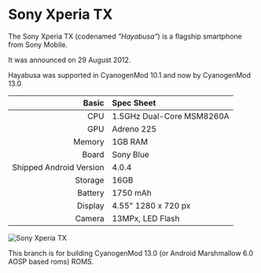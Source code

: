 Sony Xperia TX
==============


The Sony Xperia TX (codenamed _"Hayabusa"_) is a flagship smartphone from Sony Mobile.

It was announced on 29 August 2012.

Hayabusa was supported in CyanogenMod 10.1 and now by CyanogenMod 13.0

Basic   | Spec Sheet
-------:|:-------------------------
CPU     | 1.5GHz Dual-Core MSM8260A
GPU     | Adreno 225
Memory  | 1GB RAM
Board   | Sony Blue
Shipped Android Version | 4.0.4
Storage | 16GB
Battery | 1750 mAh
Display | 4.55" 1280 x 720 px
Camera  | 13MPx, LED Flash

![Sony Xperia TX](http://wiki.cyanogenmod.org/images/7/78/Hayabusa.png "Sony Xperia TX in black")

This branch is for building CyanogenMod 13.0 (or Android Marshmallow 6.0 AOSP based roms) ROMS.
